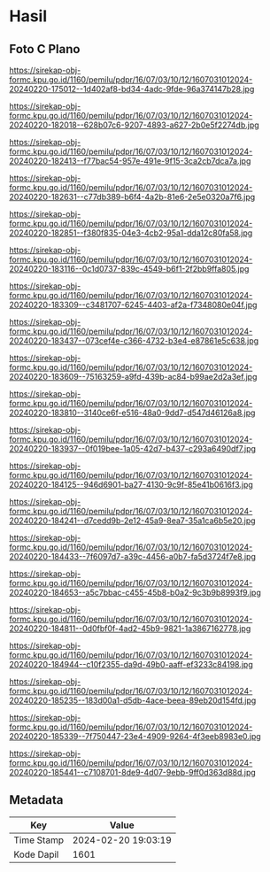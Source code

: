 # Hasil

## Foto C Plano

https://sirekap-obj-formc.kpu.go.id/1160/pemilu/pdpr/16/07/03/10/12/1607031012024-20240220-175012--1d402af8-bd34-4adc-9fde-96a374147b28.jpg

https://sirekap-obj-formc.kpu.go.id/1160/pemilu/pdpr/16/07/03/10/12/1607031012024-20240220-182018--628b07c6-9207-4893-a627-2b0e5f2274db.jpg

https://sirekap-obj-formc.kpu.go.id/1160/pemilu/pdpr/16/07/03/10/12/1607031012024-20240220-182413--f77bac54-957e-491e-9f15-3ca2cb7dca7a.jpg

https://sirekap-obj-formc.kpu.go.id/1160/pemilu/pdpr/16/07/03/10/12/1607031012024-20240220-182631--c77db389-b6f4-4a2b-81e6-2e5e0320a7f6.jpg

https://sirekap-obj-formc.kpu.go.id/1160/pemilu/pdpr/16/07/03/10/12/1607031012024-20240220-182851--f380f835-04e3-4cb2-95a1-dda12c80fa58.jpg

https://sirekap-obj-formc.kpu.go.id/1160/pemilu/pdpr/16/07/03/10/12/1607031012024-20240220-183116--0c1d0737-839c-4549-b6f1-2f2bb9ffa805.jpg

https://sirekap-obj-formc.kpu.go.id/1160/pemilu/pdpr/16/07/03/10/12/1607031012024-20240220-183309--c3481707-6245-4403-af2a-f7348080e04f.jpg

https://sirekap-obj-formc.kpu.go.id/1160/pemilu/pdpr/16/07/03/10/12/1607031012024-20240220-183437--073cef4e-c366-4732-b3e4-e87861e5c638.jpg

https://sirekap-obj-formc.kpu.go.id/1160/pemilu/pdpr/16/07/03/10/12/1607031012024-20240220-183609--75163259-a9fd-439b-ac84-b99ae2d2a3ef.jpg

https://sirekap-obj-formc.kpu.go.id/1160/pemilu/pdpr/16/07/03/10/12/1607031012024-20240220-183810--3140ce6f-e516-48a0-9dd7-d547d46126a8.jpg

https://sirekap-obj-formc.kpu.go.id/1160/pemilu/pdpr/16/07/03/10/12/1607031012024-20240220-183937--0f019bee-1a05-42d7-b437-c293a6490df7.jpg

https://sirekap-obj-formc.kpu.go.id/1160/pemilu/pdpr/16/07/03/10/12/1607031012024-20240220-184125--946d6901-ba27-4130-9c9f-85e41b0616f3.jpg

https://sirekap-obj-formc.kpu.go.id/1160/pemilu/pdpr/16/07/03/10/12/1607031012024-20240220-184241--d7cedd9b-2e12-45a9-8ea7-35a1ca6b5e20.jpg

https://sirekap-obj-formc.kpu.go.id/1160/pemilu/pdpr/16/07/03/10/12/1607031012024-20240220-184433--7f6097d7-a39c-4456-a0b7-fa5d3724f7e8.jpg

https://sirekap-obj-formc.kpu.go.id/1160/pemilu/pdpr/16/07/03/10/12/1607031012024-20240220-184653--a5c7bbac-c455-45b8-b0a2-9c3b9b8993f9.jpg

https://sirekap-obj-formc.kpu.go.id/1160/pemilu/pdpr/16/07/03/10/12/1607031012024-20240220-184811--0d0fbf0f-4ad2-45b9-9821-1a3867162778.jpg

https://sirekap-obj-formc.kpu.go.id/1160/pemilu/pdpr/16/07/03/10/12/1607031012024-20240220-184944--c10f2355-da9d-49b0-aaff-ef3233c84198.jpg

https://sirekap-obj-formc.kpu.go.id/1160/pemilu/pdpr/16/07/03/10/12/1607031012024-20240220-185235--183d00a1-d5db-4ace-beea-89eb20d154fd.jpg

https://sirekap-obj-formc.kpu.go.id/1160/pemilu/pdpr/16/07/03/10/12/1607031012024-20240220-185339--7f750447-23e4-4909-9264-4f3eeb8983e0.jpg

https://sirekap-obj-formc.kpu.go.id/1160/pemilu/pdpr/16/07/03/10/12/1607031012024-20240220-185441--c7108701-8de9-4d07-9ebb-9ff0d363d88d.jpg


## Metadata

| Key        | Value               |
| ---------- | ------------------- |
| Time Stamp | 2024-02-20 19:03:19 |
| Kode Dapil | 1601                |



